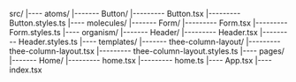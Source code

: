 src/
|---- atoms/
|------- Button/
|--------- Button.tsx
|--------- Button.styles.ts
|---- molecules/
|------- Form/
|--------- Form.tsx
|--------- Form.styles.ts
|---- organism/
|------- Header/
|--------- Header.tsx
|--------- Header.styles.ts
|---- templates/
|------- thee-column-layout/
|--------- thee-column-layout.tsx
|--------- thee-column-layout.styles.ts
|---- pages/
|------- Home/
|--------- home.tsx
|--------- home.ts
|---- App.tsx
|---- index.tsx